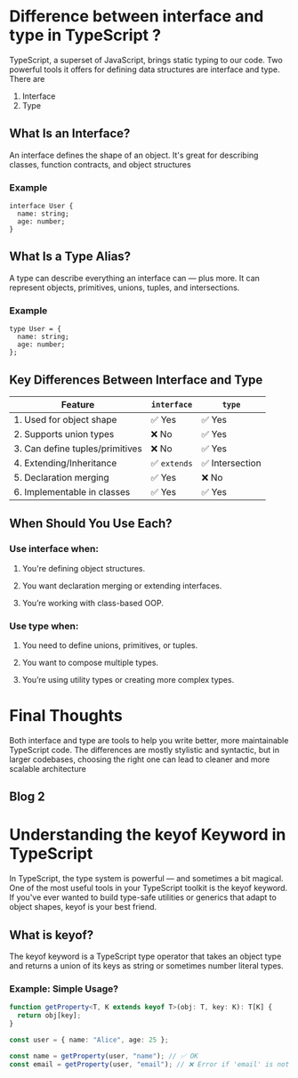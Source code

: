 # Difference between interface and type in TypeScript ?

TypeScript, a superset of JavaScript, brings static typing to our code. Two powerful tools it offers for defining data structures are interface and type.
There are 
1. Interface
2. Type 

## What Is an Interface?
An interface defines the shape of an object. It's great for describing classes, function contracts, and object structures

### Example
``` 
interface User {
  name: string;
  age: number;
}
```

## What Is a Type Alias?
A type can describe everything an interface can — plus more. It can represent objects, primitives, unions, tuples, and intersections.

### Example
``` 
type User = {
  name: string;
  age: number;
};
```



## Key Differences Between Interface and Type

| Feature                          | `interface`         | `type`             |
|----------------------------------|---------------------|--------------------|
| 1. Used for object shape         | ✅ Yes              | ✅ Yes             |
| 2. Supports union types          | ❌ No               | ✅ Yes             |
| 3. Can define tuples/primitives  | ❌ No               | ✅ Yes             |
| 4. Extending/Inheritance         | ✅ `extends`        | ✅ Intersection    |
| 5. Declaration merging           | ✅ Yes              | ❌ No              |
| 6. Implementable in classes      | ✅ Yes              | ✅ Yes             |



 ## When Should You Use Each?
### Use interface when:

1. You're defining object structures.

2. You want declaration merging or extending interfaces.

3. You’re working with class-based OOP.

### Use type when:

1. You need to define unions, primitives, or tuples.

2. You want to compose multiple types.

3. You’re using utility types or creating more complex types.


# Final Thoughts
Both interface and type are tools to help you write better, more maintainable TypeScript code. The differences are mostly stylistic and syntactic, but in larger codebases, choosing the right one can lead to cleaner and more scalable architecture



## Blog 2

# Understanding the keyof Keyword in TypeScript

In TypeScript, the type system is powerful — and sometimes a bit magical. One of the most useful tools in your TypeScript toolkit is the keyof keyword. If you've ever wanted to build type-safe utilities or generics that adapt to object shapes, keyof is your best friend.

## What is keyof?
The keyof keyword is a TypeScript type operator that takes an object type and returns a union of its keys as string or sometimes number literal types.

### Example: Simple Usage?

````ts
function getProperty<T, K extends keyof T>(obj: T, key: K): T[K] {
  return obj[key];
}

const user = { name: "Alice", age: 25 };

const name = getProperty(user, "name"); // ✅ OK
const email = getProperty(user, "email"); // ❌ Error if 'email' is not a key
````